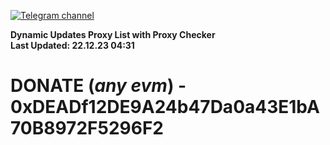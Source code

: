 [![Telegram channel](https://img.shields.io/endpoint?url=https://runkit.io/damiankrawczyk/telegram-badge/branches/master?url=https://t.me/n4z4v0d)](https://t.me/n4z4v0d) 

**Dynamic Updates Proxy List with Proxy Checker**  
**Last Updated: 22.12.23 04:31**

# DONATE (_any evm_) - 0xDEADf12DE9A24b47Da0a43E1bA70B8972F5296F2
